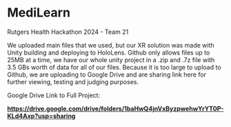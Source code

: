 # MediLearn
Rutgers Health Hackathon 2024 - Team 21


We uploaded main files that we used, but our XR solution was made with Unity building and deploying to HoloLens. Github only allows files up to 25MB at a time, we have our whole unity project in a .zip and .7z file with 3.5 GBs worth of data for all of our files. Because it is too large to upload to Github, we are uploading to Google Drive and are sharing link here for further viewing, testing and judging purposes.


Google Drive Link to Full Project:

**https://drive.google.com/drive/folders/1baHwQ4jnVxByzpwehwYrYT0P-KLd4Axp?usp=sharing**
